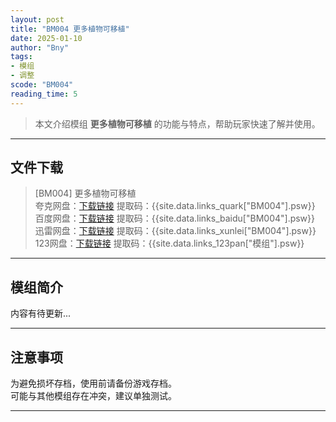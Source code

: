 ```yaml
---
layout: post
title: "BM004 更多植物可移植"
date: 2025-01-10
author: "Bny"
tags: 
- 模组
- 调整
scode: "BM004"
reading_time: 5
---
```


> 本文介绍模组 **更多植物可移植** 的功能与特点，帮助玩家快速了解并使用。

---

## 文件下载

> [BM004] 更多植物可移植  
夸克网盘：[下载链接]({{site.data.links_quark["BM004"].url}}) 提取码：{{site.data.links_quark["BM004"].psw}}  
百度网盘：[下载链接]({{site.data.links_baidu["BM004"].url}}) 提取码：{{site.data.links_baidu["BM004"].psw}}  
迅雷网盘：[下载链接]({{site.data.links_xunlei["BM004"].url}}) 提取码：{{site.data.links_xunlei["BM004"].psw}}  
123网盘：[下载链接]({{site.data.links_123pan["模组"].url}}) 提取码：{{site.data.links_123pan["模组"].psw}}  

---

## 模组简介

>  
内容有待更新...  

---

## 注意事项

>  
为避免损坏存档，使用前请备份游戏存档。  
可能与其他模组存在冲突，建议单独测试。  

---

